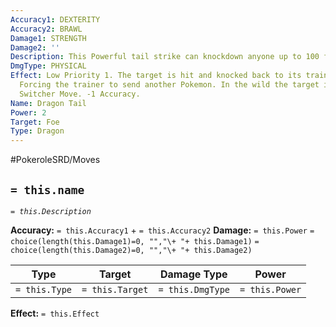 ```yaml
---
Accuracy1: DEXTERITY
Accuracy2: BRAWL
Damage1: STRENGTH
Damage2: ''
Description: This Powerful tail strike can knockdown anyone up to 100 feet away!
DmgType: PHYSICAL
Effect: Low Priority 1. The target is hit and knocked back to its trainer, stunned.
  Forcing the trainer to send another Pokemon. In the wild the target is sent away.
  Switcher Move. -1 Accuracy.
Name: Dragon Tail
Power: 2
Target: Foe
Type: Dragon
---
```


#PokeroleSRD/Moves

## `= this.name` 
*`= this.Description`*

**Accuracy:** `= this.Accuracy1` + `= this.Accuracy2`
**Damage:** `= this.Power` `= choice(length(this.Damage1)=0, "","\+ "+ this.Damage1)` `= choice(length(this.Damage2)=0, "","\+ "+ this.Damage2)`

| Type          | Target          | Damage Type          | Power          |
| ------------- | --------------- | ---------------- | -------------- |
| `= this.Type` | `= this.Target` | `= this.DmgType` | `= this.Power` | 

**Effect:** `= this.Effect`